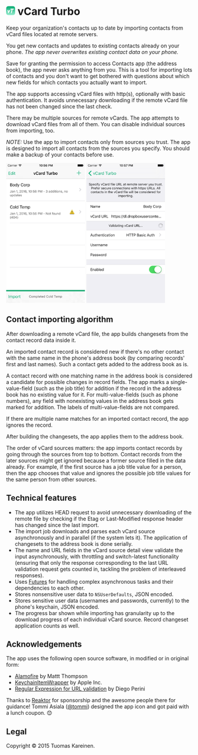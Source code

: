 # <a href="https://itunes.apple.com/fi/app/vcard-turbo/id961567696"><img src="Resources/vcard-turbo-rounded-24@2x.png?raw=true" width="24" height="24"></a> vCard Turbo

Keep your organization's contacts up to date by importing contacts
from vCard files located at remote servers.

You get new contacts and updates to existing contacts already on your
phone. _The app never overwrites existing contact data on your phone._

Save for granting the permission to access Contacts app (the address
book), the app never asks anything from you. This is a tool for
importing lots of contacts and you don't want to get bothered with
questions about which new fields for which contacts you actually want
to import.

The app supports accessing vCard files with http(s), optionally with
basic authentication. It avoids unnecessary downloading if the remote
vCard file has not been changed since the last check.

There may be multiple sources for remote vCards. The app attempts to
download vCard files from all of them. You can disable individual
sources from importing, too.

*NOTE:* Use the app to import contacts only from sources you
trust. The app is designed to import all contacts from the sources you
specify. You should make a backup of your contacts before use.

<img src="Resources/screenshot-importing-vcard-sources-4-inch.png?raw=true" width="213" height="378">
<img src="Resources/screenshot-edit-vcard-source-4-inch.png?raw=true" width="213" height="378">

## Contact importing algorithm

After downloading a remote vCard file, the app builds changesets from
the contact record data inside it.

An imported contact record is considered new if there's no other
contact with the same name in the phone's address book (by comparing
records' first and last names). Such a contact gets added to the
address book as is.

A contact record with one matching name in the address book is
considered a candidate for possible changes in record fields. The app
marks a single-value-field (such as the job title) for addition if the
record in the address book has no existing value for it. For
multi-value-fields (such as phone numbers), any field with nonexisting
values in the address book gets marked for addition. The labels of
multi-value-fields are not compared.

If there are multiple name matches for an imported contact record, the
app ignores the record.

After building the changesets, the app applies them to the address
book.

The order of vCard sources matters: the app imports contact records by
going through the sources from top to bottom. Contact records from the
later sources might get ignored because a former source filled in the
data already. For example, if the first source has a job title value
for a person, then the app chooses that value and ignores the possible
job title values for the same person from other sources.

## Technical features

* The app utilizes HEAD request to avoid unnecessary downloading of
  the remote file by checking if the Etag or Last-Modified response
  header has changed since the last import.
* The import job downloads and parses each vCard source asynchronously
  and in parallel (if the system lets it). The application of
  changesets to the address book is done serially.
* The name and URL fields in the vCard source detail view validate the
  input asynchronously, with throttling and switch-latest
  functionality (ensuring that only the response corresponding to the
  last URL validation request gets counted in, tackling the problem of
  interleaved responses).
* Uses [Futures](https://github.com/tkareine/MiniFuture) for handling
  complex asynchronous tasks and their dependencies to each other.
* Stores nonsensitive user data to `NSUserDefaults`, JSON encoded.
* Stores sensitive user data (usernames and passwords, currently) to
  the phone's keychain, JSON encoded.
* The progress bar shown while importing has granularity up to the
  download progress of each individual vCard source. Record changeset
  application counts as well.

## Acknowledgements

The app uses the following open source software, in modified or in
original form:

* [Alamofire](https://github.com/Alamofire/Alamofire) by Mattt
  Thompson
* [KeychainItemWrapper](https://developer.apple.com/library/ios/samplecode/GenericKeychain/Listings/Classes_KeychainItemWrapper_m.html)
  by Apple Inc.
* [Regular Expression for URL validation](https://gist.github.com/dperini/729294)
  by Diego Perini

Thanks to [Reaktor](http://reaktor.fi/) for sponsorship and the
awesome people there for guidance! Tommi Asiala
([@tommi](https://github.com/tommi)) designed the app icon and got
paid with a lunch coupon. 😊

## Legal

Copyright © 2015 Tuomas Kareinen.
